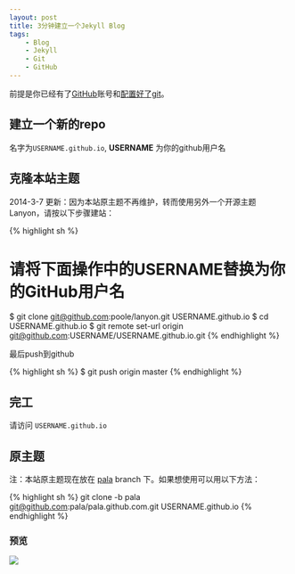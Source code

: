 ```yaml
---
layout: post
title: 3分钟建立一个Jekyll Blog
tags:
    - Blog
    - Jekyll
    - Git
    - GitHub
---
```


前提是你已经有了[GitHub](https://github.com/)账号和[配置好了git](http://help.github.com/mac-set-up-git/)。

## 建立一个新的repo

名字为`USERNAME.github.io`, **USERNAME** 为你的github用户名

## 克隆本站主题

2014-3-7 更新：因为本站原主题不再维护，转而使用另外一个开源主题 Lanyon，请按以下步骤建站：

{% highlight sh %}
# 请将下面操作中的USERNAME替换为你的GitHub用户名
$ git clone git@github.com:poole/lanyon.git USERNAME.github.io
$ cd USERNAME.github.io
$ git remote set-url origin git@github.com:USERNAME/USERNAME.github.io.git
{% endhighlight %}

最后push到github

{% highlight sh %}
$ git push origin master
{% endhighlight %}

## 完工

请访问 `USERNAME.github.io`

## 原主题

注：本站原主题现在放在 [pala](https://github.com/pala/pala.github.com/tree/pala) branch 下。如果想使用可以用以下方法：

{% highlight sh %}
git clone -b pala git@github.com:pala/pala.github.com.git USERNAME.github.io
{% endhighlight %}

### 预览

![](https://dl.dropbox.com/s/ak4f8dpyx9qqngq/blog.png)
